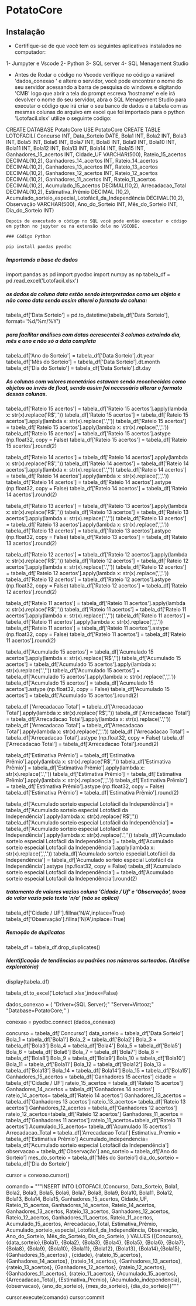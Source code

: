 # PotatoCore
## Instalação



 - Certifique-se de que você tem os seguintes aplicativos instalados no computador:

 1- Jumpyter e Vscode
 2- Python
 3- SQL server
 4- SQL Menagement Studio


 - Antes de Rodar o código no Vscode verifique no código a variável 'dados_conexao ' e altere o servidor, você pode encontrar o nome do seu servidor acessando a barra de pesquisa do windows e digitando 'CMB' logo que abrir a tela do prompt escreva 'hostname' e ele irá devolver o nome do seu servidor, abra o SQL Menagement Studio para executar o código que irá criar o seu banco de dados e a tabela com as mesmas colunas do arquivo em excel que foi importado para o python 'Lotofacil.xlsx' utilize o seguinte código:

 CREATE DATABASE PotatoCore
USE PotatoCore
CREATE TABLE LOTOFACIL( 
    Concurso INT,
	Data_Sorteio DATE,
	Bola1 INT,
	Bola2 INT,
	Bola3 INT,
	Bola5 INT,
	Bola6 INT,
	Bola7 INT,
	Bola8 INT,
	Bola9 INT,
	Bola10 INT,
	Bola11 INT,
	Bola12 INT,
	Bola13 INT,
	Bola14 INT,
	Bola15 INT,
	Ganhadores_15_acertos INT,
	Cidade_UF VARCHAR(500),
	Rateio_15_acertos DECIMAL(10,2),
	Ganhadores_14_acertos INT,
	Rateio_14_acertos DECIMAL(10,2),
	Ganhadores_13_acertos INT,
	Rateio_13_acertos DECIMAL(10,2),
	Ganhadores_12_acertos INT,
	Rateio_12_acertos DECIMAL(10,2),
	Ganhadores_11_acertos INT,
	Rateio_11_acertos DECIMAL(10,2),
	Acumulado_15_acertos DECIMAL(10,2),
	Arrecadacao_Total DECIMAL(10,2),
	Estimativa_Prêmio DECIMAL (10,2),
	Acumulado_sorteio_especial_Lotofácil_da_Independência DECIMAL(10,2),
	Observação VARCHAR(500),
	Ano_do_Sorteio INT,
	Mês_do_Sorteio INT,
	Dia_do_Sorteio INT)

    Depois de executado o código no SQL você pode então executar o código em python no jupyter ou na extensão dele no VSCODE.

    ### Código Python

    pip install pandas pyodbc

    
##### Importando a base de dados

import pandas as pd
import pyodbc 
import numpy as np
tabela_df = pd.read_excel('Lotofacil.xlsx')



##### os dados da coluna data estão sendo interpretados como um objeto e não como data sendo assim alterei o formato da coluna:


tabela_df['Data Sorteio'] = pd.to_datetime(tabela_df['Data Sorteio'], format='%d/%m/%Y')

##### para facilitar análises com datas acrescentei 3 colunas extraindo dia, mês e ano e não só a data completa

tabela_df['Ano do Sorteio'] = tabela_df['Data Sorteio'].dt.year
tabela_df['Mês do Sorteio'] = tabela_df['Data Sorteio'].dt.month
tabela_df['Dia do Sorteio'] = tabela_df['Data Sorteio'].dt.day

##### As colunas com valores monetários estavam sendo reconhecidas como objetos ao invés de float, sendo assim foi necessário alterar o formato dessas colunas.

tabela_df['Rateio 15 acertos'] = tabela_df['Rateio 15 acertos'].apply(lambda x: str(x).replace('R$',''))
tabela_df['Rateio 15 acertos'] = tabela_df['Rateio 15 acertos'].apply(lambda x: str(x).replace('.',''))
tabela_df['Rateio 15 acertos'] = tabela_df['Rateio 15 acertos'].apply(lambda x: str(x).replace(',','.'))
tabela_df['Rateio 15 acertos'] = tabela_df['Rateio 15 acertos'].astype (np.float32, copy = False)
tabela_df['Rateio 15 acertos'] = tabela_df['Rateio 15 acertos'].round(2)

tabela_df['Rateio 14 acertos'] = tabela_df['Rateio 14 acertos'].apply(lambda x: str(x).replace('R$',''))
tabela_df['Rateio 14 acertos'] = tabela_df['Rateio 14 acertos'].apply(lambda x: str(x).replace('.',''))
tabela_df['Rateio 14 acertos'] = tabela_df['Rateio 14 acertos'].apply(lambda x: str(x).replace(',','.'))
tabela_df['Rateio 14 acertos'] = tabela_df['Rateio 14 acertos'].astype (np.float32, copy = False)
tabela_df['Rateio 14 acertos'] = tabela_df['Rateio 14 acertos'].round(2)

tabela_df['Rateio 13 acertos'] = tabela_df['Rateio 13 acertos'].apply(lambda x: str(x).replace('R$',''))
tabela_df['Rateio 13 acertos'] = tabela_df['Rateio 13 acertos'].apply(lambda x: str(x).replace('.',''))
tabela_df['Rateio 13 acertos'] = tabela_df['Rateio 13 acertos'].apply(lambda x: str(x).replace(',','.'))
tabela_df['Rateio 13 acertos'] = tabela_df['Rateio 13 acertos'].astype (np.float32, copy = False)
tabela_df['Rateio 13 acertos'] = tabela_df['Rateio 13 acertos'].round(2)

tabela_df['Rateio 12 acertos'] = tabela_df['Rateio 12 acertos'].apply(lambda x: str(x).replace('R$',''))
tabela_df['Rateio 12 acertos'] = tabela_df['Rateio 12 acertos'].apply(lambda x: str(x).replace('.',''))
tabela_df['Rateio 12 acertos'] = tabela_df['Rateio 12 acertos'].apply(lambda x: str(x).replace(',','.'))
tabela_df['Rateio 12 acertos'] = tabela_df['Rateio 12 acertos'].astype (np.float32, copy = False)
tabela_df['Rateio 12 acertos'] = tabela_df['Rateio 12 acertos'].round(2)


tabela_df['Rateio 11 acertos'] = tabela_df['Rateio 11 acertos'].apply(lambda x: str(x).replace('R$',''))
tabela_df['Rateio 11 acertos'] = tabela_df['Rateio 11 acertos'].apply(lambda x: str(x).replace('.',''))
tabela_df['Rateio 11 acertos'] = tabela_df['Rateio 11 acertos'].apply(lambda x: str(x).replace(',','.'))
tabela_df['Rateio 11 acertos'] = tabela_df['Rateio 11 acertos'].astype (np.float32, copy = False)
tabela_df['Rateio 11 acertos'] = tabela_df['Rateio 11 acertos'].round(2)

tabela_df['Acumulado 15 acertos'] = tabela_df['Acumulado 15 acertos'].apply(lambda x: str(x).replace('R$',''))
tabela_df['Acumulado 15 acertos'] = tabela_df['Acumulado 15 acertos'].apply(lambda x: str(x).replace('.',''))
tabela_df['Acumulado 15 acertos'] = tabela_df['Acumulado 15 acertos'].apply(lambda x: str(x).replace(',','.'))
tabela_df['Acumulado 15 acertos'] = tabela_df['Acumulado 15 acertos'].astype (np.float32, copy = False)
tabela_df['Acumulado 15 acertos'] = tabela_df['Acumulado 15 acertos'].round(2)


tabela_df ['Arrecadacao Total'] = tabela_df['Arrecadacao Total'].apply(lambda x: str(x).replace('R$',''))
tabela_df ['Arrecadacao Total'] = tabela_df['Arrecadacao Total'].apply(lambda x: str(x).replace('.',''))
tabela_df ['Arrecadacao Total'] = tabela_df['Arrecadacao Total'].apply(lambda x: str(x).replace(',','.'))
tabela_df ['Arrecadacao Total'] = tabela_df['Arrecadacao Total'].astype (np.float32, copy = False)
tabela_df ['Arrecadacao Total'] = tabela_df['Arrecadacao Total'].round(2)

tabela_df['Estimativa Prêmio'] = tabela_df['Estimativa Prêmio'].apply(lambda x: str(x).replace('R$',''))
tabela_df['Estimativa Prêmio'] = tabela_df['Estimativa Prêmio'].apply(lambda x: str(x).replace('.',''))
tabela_df['Estimativa Prêmio'] = tabela_df['Estimativa Prêmio'].apply(lambda x: str(x).replace(',','.'))
tabela_df['Estimativa Prêmio'] = tabela_df['Estimativa Prêmio'].astype (np.float32, copy = False)
tabela_df['Estimativa Prêmio'] = tabela_df['Estimativa Prêmio'].round(2)


tabela_df['Acumulado sorteio especial Lotofácil da Independência'] = tabela_df['Acumulado sorteio especial Lotofácil da Independência'].apply(lambda x: str(x).replace('R$',''))
tabela_df['Acumulado sorteio especial Lotofácil da Independência'] = tabela_df['Acumulado sorteio especial Lotofácil da Independência'].apply(lambda x: str(x).replace('.',''))
tabela_df['Acumulado sorteio especial Lotofácil da Independência'] = tabela_df['Acumulado sorteio especial Lotofácil da Independência'].apply(lambda x: str(x).replace(',','.'))
tabela_df['Acumulado sorteio especial Lotofácil da Independência'] = tabela_df['Acumulado sorteio especial Lotofácil da Independência'].astype (np.float32, copy = False)
tabela_df['Acumulado sorteio especial Lotofácil da Independência'] = tabela_df['Acumulado sorteio especial Lotofácil da Independência'].round(2)


##### tratamento de valores vazios coluna 'Cidade / Uf' e 'Observação', troca do valor vazio pelo texto 'n/a' (não se aplica)



tabela_df['Cidade / UF'].fillna('N/A',inplace=True)
tabela_df['Observação'].fillna('N/A',inplace=True)


##### Remoção de duplicatas

tabela_df = tabela_df.drop_duplicates()

##### Identificação de tendências ou padrões nos números sorteados. (Análise exploratória)


display(tabela_df)


tabela_df.to_excel('Lotofacil.xlsx',index=False)


dados_conexao = (
    "Driver={SQL Server};"
    "Server=Virtooz;"
    "Database=PotatoCore;"
)

                          
conexao = pyodbc.connect (dados_conexao)

concurso  = tabela_df['Concurso']
data_sorteio = tabela_df['Data Sorteio']
Bola_1 = tabela_df['Bola1']
Bola_2 = tabela_df['Bola2']
Bola_3 = tabela_df['Bola3']
Bola_4 = tabela_df['Bola4']
Bola_5 = tabela_df['Bola5']
Bola_6 = tabela_df['Bola6']
Bola_7 = tabela_df['Bola7']
Bola_8 = tabela_df['Bola8']
Bola_9 = tabela_df['Bola9']
Bola_10 = tabela_df['Bola10']
Bola_11 = tabela_df['Bola11']
Bola_12 = tabela_df['Bola12']
Bola_13 = tabela_df['Bola13']
Bola_14 = tabela_df['Bola14']
Bola_15 = tabela_df['Bola15']
Ganhadores_15_acertos = tabela_df['Ganhadores 15 acertos']
cidade = tabela_df['Cidade / UF']
rateio_15_acertos = tabela_df['Rateio 15 acertos']
Ganhadores_14_acertos = tabela_df['Ganhadores 14 acertos'] 
rateio_14_acertos= tabela_df['Rateio 14 acertos']
Ganhadores_13_acertos = tabela_df['Ganhadores 13 acertos']
rateio_13_acertos= tabela_df['Rateio 13 acertos']
Ganhadores_12_acertos = tabela_df['Ganhadores 12 acertos']
rateio_12_acertos=tabela_df['Rateio 12 acertos']
Ganhadores_11_acertos = tabela_df['Ganhadores 11 acertos']
rateio_11_acertos=tabela_df['Rateio 11 acertos']
Acumulado_15_acertos= tabela_df['Acumulado 15 acertos']
Arrecadacao_Total = tabela_df['Arrecadacao Total']
Estimativa_Premio = tabela_df['Estimativa Prêmio'] 
Acumulado_independencia= tabela_df['Acumulado sorteio especial Lotofácil da Independência']
observacao = tabela_df['Observação']
ano_sorteio = tabela_df['Ano do Sorteio']
mes_do_sorteio = tabela_df['Mês do Sorteio']
dia_do_sorteio = tabela_df['Dia do Sorteio']

cursor = conexao.cursor()

comando = """INSERT INTO LOTOFACIL(Concurso, Data_Sorteio, Bola1, Bola2, Bola3, Bola5, Bola6, Bola7, Bola8, Bola9, Bola10, Bola11, Bola12, Bola13, Bola14, Bola15, Ganhadores_15_acertos, Cidade_UF, Rateio_15_acertos, Ganhadores_14_acertos, Rateio_14_acertos, Ganhadores_13_acertos, Rateio_13_acertos, Ganhadores_12_acertos, Rateio_12_acertos, Ganhadores_11_acertos, Rateio_11_acertos, Acumulado_15_acertos, Arrecadacao_Total, Estimativa_Prêmio, Acumulado_sorteio_especial_Lotofácil_da_Independência, Observação, Ano_do_Sorteio, Mês_do_Sorteio, Dia_do_Sorteio, ) VALUES
({Concurso},{data_sorteio},{Bola1}, {Bola2}, {Bola3}, {Bola4}, {Bola5}, {Bola6}, {Bola7}, {Bola8}, {Bola9}, {Bola10}, {Bola11}, {Bola12}, {Bola13}, {Bola14},{Bola15},{Ganhadores_15_acertos} , {cidade}, {rateio_15_acertos},{Ganhadores_14_acertos}, {rateio_14_acertos}, {Ganhadores_13_acertos}, {rateio_13_acertos}, {Ganhadores_12_acertos}, {rateio_12_acertos}, {Ganhadores_11_acertos}, {rateio_11_acertos}, {Acumulado_15_acertos},{Arrecadacao_Total}, {Estimativa_Premio}, {Acumulado_independencia}, {observacao}, {ano_do_sorteio}, {mes_do_sorteio}, {dia_do_sorteio})"""     

cursor.execute(comando)
cursor.commit






